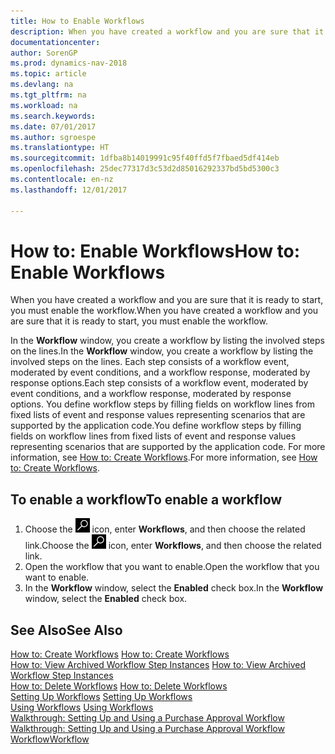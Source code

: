 ```yaml
---
title: How to Enable Workflows
description: When you have created a workflow and you are sure that it is ready to start, you must enable the workflow.
documentationcenter: 
author: SorenGP
ms.prod: dynamics-nav-2018
ms.topic: article
ms.devlang: na
ms.tgt_pltfrm: na
ms.workload: na
ms.search.keywords: 
ms.date: 07/01/2017
ms.author: sgroespe
ms.translationtype: HT
ms.sourcegitcommit: 1dfba8b14019991c95f40ffd5f7fbaed5df414eb
ms.openlocfilehash: 25dec77317d3c53d2d85016292337bd5bd5300c3
ms.contentlocale: en-nz
ms.lasthandoff: 12/01/2017

---
```

# <a name="how-to-enable-workflows"></a><span data-ttu-id="6e00c-103">How to: Enable Workflows</span><span class="sxs-lookup"><span data-stu-id="6e00c-103">How to: Enable Workflows</span></span>
<span data-ttu-id="6e00c-104">When you have created a workflow and you are sure that it is ready to start, you must enable the workflow.</span><span class="sxs-lookup"><span data-stu-id="6e00c-104">When you have created a workflow and you are sure that it is ready to start, you must enable the workflow.</span></span>  

 <span data-ttu-id="6e00c-105">In the **Workflow** window, you create a workflow by listing the involved steps on the lines.</span><span class="sxs-lookup"><span data-stu-id="6e00c-105">In the **Workflow** window, you create a workflow by listing the involved steps on the lines.</span></span> <span data-ttu-id="6e00c-106">Each step consists of a workflow event, moderated by event conditions, and a workflow response, moderated by response options.</span><span class="sxs-lookup"><span data-stu-id="6e00c-106">Each step consists of a workflow event, moderated by event conditions, and a workflow response, moderated by response options.</span></span> <span data-ttu-id="6e00c-107">You define workflow steps by filling fields on workflow lines from fixed lists of event and response values representing scenarios that are supported by the application code.</span><span class="sxs-lookup"><span data-stu-id="6e00c-107">You define workflow steps by filling fields on workflow lines from fixed lists of event and response values representing scenarios that are supported by the application code.</span></span> <span data-ttu-id="6e00c-108">For more information, see [How to: Create Workflows](across-how-to-create-workflows.md).</span><span class="sxs-lookup"><span data-stu-id="6e00c-108">For more information, see [How to: Create Workflows](across-how-to-create-workflows.md).</span></span>  

## <a name="to-enable-a-workflow"></a><span data-ttu-id="6e00c-109">To enable a workflow</span><span class="sxs-lookup"><span data-stu-id="6e00c-109">To enable a workflow</span></span>  
1.  <span data-ttu-id="6e00c-110">Choose the ![Search for Page or Report](media/ui-search/search_small.png "Search for Page or Report icon") icon, enter **Workflows**, and then choose the related link.</span><span class="sxs-lookup"><span data-stu-id="6e00c-110">Choose the ![Search for Page or Report](media/ui-search/search_small.png "Search for Page or Report icon") icon, enter **Workflows**, and then choose the related link.</span></span>  
2.  <span data-ttu-id="6e00c-111">Open the workflow that you want to enable.</span><span class="sxs-lookup"><span data-stu-id="6e00c-111">Open the workflow that you want to enable.</span></span>  
3.  <span data-ttu-id="6e00c-112">In the **Workflow** window, select the **Enabled** check box.</span><span class="sxs-lookup"><span data-stu-id="6e00c-112">In the **Workflow** window, select the **Enabled** check box.</span></span>  

## <a name="see-also"></a><span data-ttu-id="6e00c-113">See Also</span><span class="sxs-lookup"><span data-stu-id="6e00c-113">See Also</span></span>  
 <span data-ttu-id="6e00c-114">[How to: Create Workflows](across-how-to-create-workflows.md) </span><span class="sxs-lookup"><span data-stu-id="6e00c-114">[How to: Create Workflows](across-how-to-create-workflows.md) </span></span>  
 <span data-ttu-id="6e00c-115">[How to: View Archived Workflow Step Instances](across-how-to-view-archived-workflow-step-instances.md) </span><span class="sxs-lookup"><span data-stu-id="6e00c-115">[How to: View Archived Workflow Step Instances](across-how-to-view-archived-workflow-step-instances.md) </span></span>  
 <span data-ttu-id="6e00c-116">[How to: Delete Workflows](across-how-to-delete-workflows.md) </span><span class="sxs-lookup"><span data-stu-id="6e00c-116">[How to: Delete Workflows](across-how-to-delete-workflows.md) </span></span>  
 <span data-ttu-id="6e00c-117">[Setting Up Workflows](across-set-up-workflows.md) </span><span class="sxs-lookup"><span data-stu-id="6e00c-117">[Setting Up Workflows](across-set-up-workflows.md) </span></span>  
 <span data-ttu-id="6e00c-118">[Using Workflows](across-use-workflows.md) </span><span class="sxs-lookup"><span data-stu-id="6e00c-118">[Using Workflows](across-use-workflows.md) </span></span>  
 <span data-ttu-id="6e00c-119">[Walkthrough: Setting Up and Using a Purchase Approval Workflow](walkthrough-setting-up-and-using-a-purchase-approval-workflow.md) </span><span class="sxs-lookup"><span data-stu-id="6e00c-119">[Walkthrough: Setting Up and Using a Purchase Approval Workflow](walkthrough-setting-up-and-using-a-purchase-approval-workflow.md) </span></span>  
 [<span data-ttu-id="6e00c-120">Workflow</span><span class="sxs-lookup"><span data-stu-id="6e00c-120">Workflow</span></span>](across-workflow.md)   

